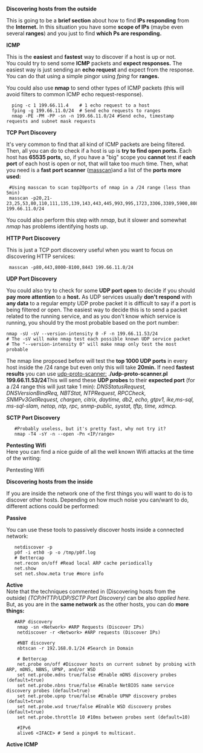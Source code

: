 **Discovering hosts from the outside** <br>

This is going to be a **brief section** about how to find **IPs responding** from the **Internet.**
In this situation you have some **scope of IPs** (maybe even several **ranges**) and you just to find **which Ps are responding.**

**ICMP** <br>

This is the **easiest** and **fastest** way to discover if a host is up or not.<br>
You could try to send some **ICMP** packets and **expect responses.** The easiest way is just sending an **echo request** and expect from the response. You can do that using a simple pingor using  *fping* for **ranges.** <br>

You could also use **nmap** to send other types of ICMP packets (this will avoid filters to common ICMP echo request-response).

      ping -c 1 199.66.11.4    # 1 echo request to a host
      fping -g 199.66.11.0/24  # Send echo requests to ranges
      nmap -PE -PM -PP -sn -n 199.66.11.0/24 #Send echo, timestamp requests and subnet mask requests

**TCP Port Discovery** <br>

It's very common to find that all kind of ICMP packets are being filtered. Then, all you can do to check if a host is up is **try to find open ports.** Each host has **65535 ports,** so, if you have a "big" scope you **cannot** test if **each port** of each host is open or not, that will take too much time.
Then, what you need is a **fast port scanner** ([masscan](https://github.com/robertdavidgraham/masscan))and a list of the **ports more used:**

     #Using masscan to scan top20ports of nmap in a /24 range (less than 5min)
     masscan -p20,21-23,25,53,80,110,111,135,139,143,443,445,993,995,1723,3306,3389,5900,8080 199.66.11.0/24

You could also perform this step with *nmap*, but it slower and somewhat *nmap* has problems identifying hosts up.

**HTTP Port Discovery** <br>

This is just a TCP port discovery useful when you want to focus on discovering HTTP services:
    
     masscan -p80,443,8000-8100,8443 199.66.11.0/24

**UDP Port Discovery**<br>

You could also try to check for some **UDP port open** to decide if you should **pay more attention** to a **host.** As UDP services usually **don't respond** with **any data** to a regular empty UDP probe packet it is difficult to say if a port is being filtered or open. The easiest way to decide this is to send a packet related to the running service, and as you don't know which service is running, you should try the most probable based on the port number:

    nmap -sU -sV --version-intensity 0 -F -n 199.66.11.53/24
    # The -sV will make nmap test each possible known UDP service packet
    # The "--version-intensity 0" will make nmap only test the most probable

The nmap line proposed before will test the **top 1000 UDP ports** in every host inside the /24 range but even only this will take **20min.** If need **fastest results** you can use [udp-proto-scanner:](https://github.com/CiscoCXSecurity/udp-proto-scanner) .**/udp-proto-scanner.pl 199.66.11.53/24**This will send these **UDP probes** to their **expected port** (for a /24 range this will just take 1 min): *DNSStatusRequest, DNSVersionBindReq, NBTStat, NTPRequest, RPCCheck, SNMPv3GetRequest, chargen, citrix, daytime, db2, echo, gtpv1, ike,ms-sql, ms-sql-slam, netop, ntp, rpc, snmp-public, systat, tftp, time, xdmcp.*

**SCTP Port Discovery** <br>

       #Probably useless, but it's pretty fast, why not try it?
       nmap -T4 -sY -n --open -Pn <IP/range>

**Pentesting Wifi** <br>
Here you can find a nice guide of all the well known Wifi attacks at the time of the writing:

Pentesting Wifi

**Discovering hosts from the inside**<br>

If you are inside the network one of the first things you will want to do is to discover other hosts. Depending on how much noise you can/want to do, different actions could be performed:

**Passive** <br>

You can use these tools to passively discover hosts inside a connected network:

       netdiscover -p
       p0f -i eth0 -p -o /tmp/p0f.log
       # Bettercap
       net.recon on/off #Read local ARP cache periodically
       net.show
       set net.show.meta true #more info

**Active**<br>
Note that the techniques commented in (Discovering hosts from the outside) *(TCP/HTTP/UDP/SCTP Port Discovery)* can be also *applied here.*
But, as you are in the **same network** as the other hosts, you can do **more things:**

       #ARP discovery
        nmap -sn <Network> #ARP Requests (Discover IPs)
        netdiscover -r <Network> #ARP requests (Discover IPs)

        #NBT discovery
        nbtscan -r 192.168.0.1/24 #Search in Domain

        # Bettercap
        net.probe on/off #Discover hosts on current subnet by probing with ARP, mDNS, NBNS, UPNP, and/or WSD
        set net.probe.mdns true/false #Enable mDNS discovery probes (default=true)
        set net.probe.nbns true/false #Enable NetBIOS name service discovery probes (default=true)
        set net.probe.upnp true/false #Enable UPNP discovery probes (default=true)
        set net.probe.wsd true/false #Enable WSD discovery probes (default=true)
        set net.probe.throttle 10 #10ms between probes sent (default=10)

        #IPv6
        alive6 <IFACE> # Send a pingv6 to multicast.

**Active ICMP** 
